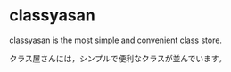 # classyasan
classyasan is the most simple and convenient class store.


クラス屋さんには，シンプルで便利なクラスが並んでいます。
